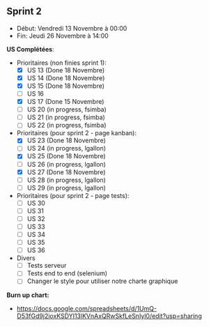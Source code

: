 ## Sprint 2

- Début: Vendredi 13 Novembre à 00:00
- Fin: Jeudi 26 Novembre à 14:00

**US Complétées**:

- Prioritaires (non finies sprint 1):
  - [x] US 13 (Done 18 Novembre)
  - [x] US 14 (Done 18 Novembre)
  - [x] US 15 (Done 18 Novembre)
  - [ ] US 16
  - [x] US 17 (Done 15 Novembre)
  - [ ] US 20 (in progress, fsimba)
  - [ ] US 21 (in progress, fsimba)
  - [ ] US 22 (in progress, fsimba)
- Prioritaires (pour sprint 2 - page kanban):
  - [x] US 23 (Done 18 Novembre)
  - [ ] US 24 (in progress, lgallon)
  - [x] US 25 (Done 18 Novembre)
  - [ ] US 26 (in progress, lgallon)
  - [x] US 27 (Done 18 Novembre)
  - [ ] US 28 (in progress, lgallon)
  - [ ] US 29 (in progress, lgallon)
- Prioritaires (pour sprint 2 - page tests):
  - [ ] US 30
  - [ ] US 31
  - [ ] US 32
  - [ ] US 33
  - [ ] US 34
  - [ ] US 35
  - [ ] US 36
- Divers
  - [ ] Tests serveur
  - [ ] Tests end to end (selenium)
  - [ ] Changer le style pour utiliser notre charte graphique

**Burn up chart:**

- https://docs.google.com/spreadsheets/d/1UmQ-D53fGd9j2ioxKSDYI13lKVnAxQRwSkfLeSnIyl0/edit?usp=sharing
